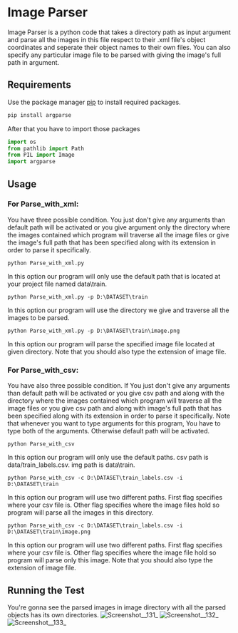 # Image Parser

Image Parser is a python code that takes a directory path as input argument and parse all the images in this file respect to their .xml file's object coordinates and seperate their object names to their own files. You can also specify any particular image file to be parsed with giving the image's full path in argument.

## Requirements

Use the package manager [pip](https://pip.pypa.io/en/stable/) to install required packages.

```bash
pip install argparse
```
After that you have to import those packages
```python
import os
from pathlib import Path
from PIL import Image
import argparse
```

## Usage
### For Parse_with_xml:
You have three possible condition. You just don't give any arguments than default path will be activated or you give argument only the directory where the images contained which program will traverse all the image files or give the image's full path that has been specified along with its extension in order to parse it specifically.
```
python Parse_with_xml.py
```
In this option our program will only use the default path that is located at your project file named data\train.
```
python Parse_with_xml.py -p D:\DATASET\train
```
In this option our program will use the directory we give and traverse all the images to be parsed.
```
python Parse_with_xml.py -p D:\DATASET\train\image.png
```
In this option our program will parse the specified image file located at given directory. Note that you should also type the extension of image file.
### For Parse_with_csv:
You have also three possible condition. If You just don't give any arguments than default path will be activated or you give csv path and along with the directory where the images contained which program will traverse all the image files or you give csv path and along with image's full path that has been specified along with its extension in order to parse it specifically. Note that whenever you want to type arguments for this program, You have to type both of the arguments. Otherwise default path will be activated.
```
python Parse_with_csv
```
In this option our program will only use the default paths. csv path is data/train_labels.csv. img path is data\train.
```
python Parse_with_csv -c D:\DATASET\train_labels.csv -i D:\DATASET\train
```
In this option our program will use two different paths. First flag specifies where your csv file is. Other flag specifies where the image files hold so program will parse all the images in this directory.
```
python Parse_with_csv -c D:\DATASET\train_labels.csv -i D:\DATASET\train\image.png
```
In this option our program will use two different paths. First flag specifies where your csv file is. Other flag specifies where the image file hold so program will parse only this image. Note that you should also type the extension of image file.

## Running the Test
You're gonna see the parsed images in image directory with all the parsed objects has its own directories.
![Screenshot__131_](/uploads/6bdc03c2a44c294f571c0c909815a906/Screenshot__131_.png)
![Screenshot__132_](/uploads/4de70d83da846cc00586edae573f2bd0/Screenshot__132_.png)
![Screenshot__133_](/uploads/2208e1bbbbf98e0557280c2fe782df52/Screenshot__133_.png)
